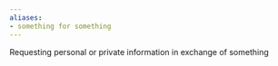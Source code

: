 ```yaml
---
aliases:
- something for something
---
```

Requesting personal or private information in exchange of something